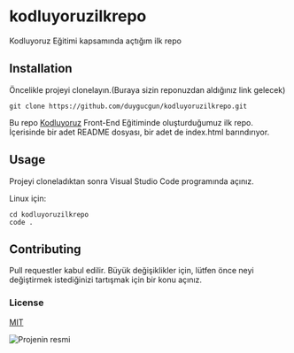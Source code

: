 # kodluyoruzilkrepo
Kodluyoruz Eğitimi kapsamında açtığım ilk repo


## Installation

Öncelikle projeyi clonelayın.(Buraya sizin reponuzdan aldığınız link gelecek)

` git clone https://github.com/duygucgun/kodluyoruzilkrepo.git `

Bu repo [Kodluyoruz](https://courses.kodluyoruz.org) Front-End Eğitiminde oluşturduğumuz ilk repo. İçerisinde bir adet README dosyası, bir adet de index.html barındırıyor.



## Usage

Projeyi cloneladıktan sonra Visual Studio Code programında açınız.

Linux için:

```
cd kodluyoruzilkrepo
code .
```



## Contributing

Pull requestler kabul edilir. Büyük değişiklikler için, lütfen önce neyi değiştirmek istediğinizi tartışmak için bir konu açınız.



### License

[MIT]()



![Projenin resmi](https://avatars.githubusercontent.com/u/30476529?s=280&v=4)

